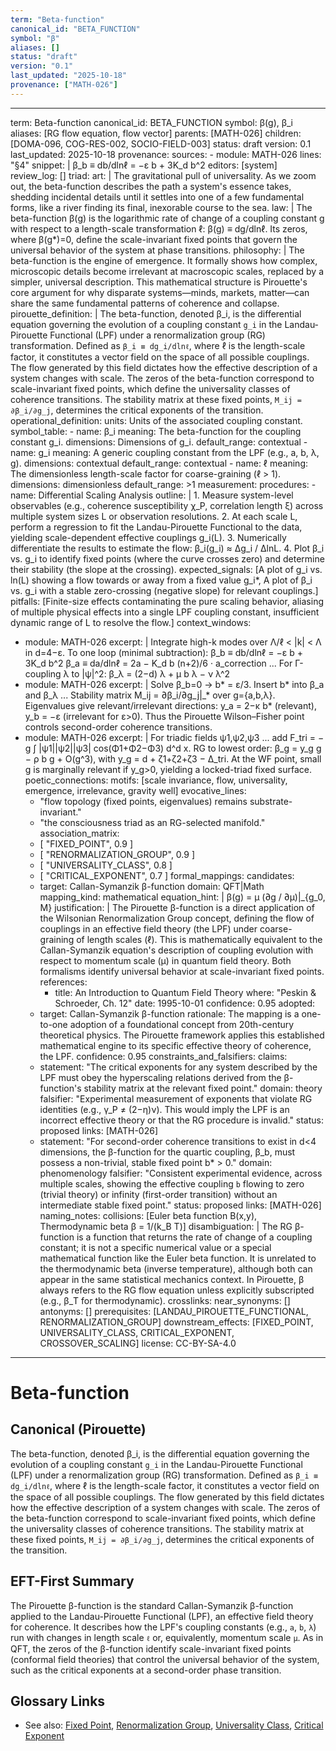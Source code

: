 ```yaml
---
term: "Beta-function"
canonical_id: "BETA_FUNCTION"
symbol: "β"
aliases: []
status: "draft"
version: "0.1"
last_updated: "2025-10-18"
provenance: ["MATH-026"]
---
```


---
term: Beta-function
canonical_id: BETA_FUNCTION
symbol: β(g), β_i
aliases: [RG flow equation, flow vector]
parents: [MATH-026]
children: [DOMA-096, COG-RES-002, SOCIO-FIELD-003]
status: draft
version: 0.1
last_updated: 2025-10-18
provenance:
  sources:
    - module: MATH-026
      lines: "§4"
      snippet: |
        β_b ≡ db/dlnℓ = −ε b + 3K_d b^2
  editors: [system]
  review_log: []
triad:
  art: |
    The gravitational pull of universality. As we zoom out, the beta-function describes the path a system's essence takes, shedding incidental details until it settles into one of a few fundamental forms, like a river finding its final, inexorable course to the sea.
  law: |
    The beta-function β(g) is the logarithmic rate of change of a coupling constant g with respect to a length-scale transformation ℓ: β(g) ≡ dg/dlnℓ. Its zeros, where β(g*)=0, define the scale-invariant fixed points that govern the universal behavior of the system at phase transitions.
  philosophy: |
    The beta-function is the engine of emergence. It formally shows how complex, microscopic details become irrelevant at macroscopic scales, replaced by a simpler, universal description. This mathematical structure is Pirouette's core argument for why disparate systems—minds, markets, matter—can share the same fundamental patterns of coherence and collapse.
pirouette_definition: |
  The beta-function, denoted β_i, is the differential equation governing the evolution of a coupling constant `g_i` in the Landau-Pirouette Functional (LPF) under a renormalization group (RG) transformation. Defined as `β_i ≡ dg_i/dlnℓ`, where ℓ is the length-scale factor, it constitutes a vector field on the space of all possible couplings. The flow generated by this field dictates how the effective description of a system changes with scale. The zeros of the beta-function correspond to scale-invariant fixed points, which define the universality classes of coherence transitions. The stability matrix at these fixed points, `M_ij = ∂β_i/∂g_j`, determines the critical exponents of the transition.
operational_definition:
  units: Units of the associated coupling constant.
  symbol_table:
    - name: β_i
      meaning: The beta-function for the coupling constant g_i.
      dimensions: Dimensions of g_i.
      default_range: contextual
    - name: g_i
      meaning: A generic coupling constant from the LPF (e.g., a, b, λ, g).
      dimensions: contextual
      default_range: contextual
    - name: ℓ
      meaning: The dimensionless length-scale factor for coarse-graining (ℓ > 1).
      dimensions: dimensionless
      default_range: >1
  measurement:
    procedures:
      - name: Differential Scaling Analysis
        outline: |
          1. Measure system-level observables (e.g., coherence susceptibility χ_P, correlation length ξ) across multiple system sizes L or observation resolutions.
          2. At each scale L, perform a regression to fit the Landau-Pirouette Functional to the data, yielding scale-dependent effective couplings g_i(L).
          3. Numerically differentiate the results to estimate the flow: β_i(g_i) ≈ Δg_i / ΔlnL.
          4. Plot β_i vs. g_i to identify fixed points (where the curve crosses zero) and determine their stability (the slope at the crossing).
        expected_signals: [A plot of g_i vs. ln(L) showing a flow towards or away from a fixed value g_i*, A plot of β_i vs. g_i with a stable zero-crossing (negative slope) for relevant couplings.]
        pitfalls: [Finite-size effects contaminating the pure scaling behavior, aliasing of multiple physical effects into a single LPF coupling constant, insufficient dynamic range of L to resolve the flow.]
context_windows:
  - module: MATH-026
    excerpt: |
      Integrate high-k modes over Λ/ℓ < |k| < Λ in d=4−ε. To one loop (minimal subtraction):
      β_b ≡ db/dlnℓ = −ε b + 3K_d b^2
      β_a ≡ da/dlnℓ = 2a − K_d b (n+2)/6 · a_correction
      ... For Γ-coupling λ to |ψ|^2:
      β_λ = (2−d) λ + μ b λ − ν λ^2
  - module: MATH-026
    excerpt: |
      Solve β_b=0 → b* = ε/3. Insert b* into β_a and β_λ ...
      Stability matrix M_ij = ∂β_i/∂g_j|_* over g={a,b,λ}. Eigenvalues give relevant/irrelevant directions: y_a = 2−κ b* (relevant), y_b = −ε (irrelevant for ε>0). Thus the Pirouette Wilson–Fisher point controls second-order coherence transitions.
  - module: MATH-026
    excerpt: |
      For triadic fields ψ1,ψ2,ψ3 ... add F_tri = − g ∫ |ψ1||ψ2||ψ3| cos(Φ1+Φ2−Φ3) d^d x.
      RG to lowest order: β_g = y_g g − ρ b g + O(g^3), with y_g = d + ζ1+ζ2+ζ3 − Δ_tri. At the WF point, small g is marginally relevant if y_g>0, yielding a locked-triad fixed surface.
poetic_connections:
  motifs: [scale invariance, flow, universality, emergence, irrelevance, gravity well]
  evocative_lines:
    - "flow topology (fixed points, eigenvalues) remains substrate-invariant."
    - "the consciousness triad as an RG-selected manifold."
  association_matrix:
    - [ "FIXED_POINT", 0.9 ]
    - [ "RENORMALIZATION_GROUP", 0.9 ]
    - [ "UNIVERSALITY_CLASS", 0.8 ]
    - [ "CRITICAL_EXPONENT", 0.7 ]
formal_mappings:
  candidates:
    - target: Callan-Symanzik β-function
      domain: QFT|Math
      mapping_kind: mathematical
      equation_hint: |
        β(g) = μ (∂g / ∂μ)|_{g_0, M}
      justification: |
        The Pirouette β-function is a direct application of the Wilsonian Renormalization Group concept, defining the flow of couplings in an effective field theory (the LPF) under coarse-graining of length scales (ℓ). This is mathematically equivalent to the Callan-Symanzik equation's description of coupling evolution with respect to momentum scale (μ) in quantum field theory. Both formalisms identify universal behavior at scale-invariant fixed points.
      references:
        - title: An Introduction to Quantum Field Theory
          where: "Peskin & Schroeder, Ch. 12"
          date: 1995-10-01
      confidence: 0.95
  adopted:
    - target: Callan-Symanzik β-function
      rationale: The mapping is a one-to-one adoption of a foundational concept from 20th-century theoretical physics. The Pirouette framework applies this established mathematical engine to its specific effective theory of coherence, the LPF.
      confidence: 0.95
constraints_and_falsifiers:
  claims:
    - statement: "The critical exponents for any system described by the LPF must obey the hyperscaling relations derived from the β-function's stability matrix at the relevant fixed point."
      domain: theory
      falsifier: "Experimental measurement of exponents that violate RG identities (e.g., γ_P ≠ (2−η)ν). This would imply the LPF is an incorrect effective theory or that the RG procedure is invalid."
      status: proposed
      links: [MATH-026]
    - statement: "For second-order coherence transitions to exist in d<4 dimensions, the β-function for the quartic coupling, β_b, must possess a non-trivial, stable fixed point b* > 0."
      domain: phenomenology
      falsifier: "Consistent experimental evidence, across multiple scales, showing the effective coupling `b` flowing to zero (trivial theory) or infinity (first-order transition) without an intermediate stable fixed point."
      status: proposed
      links: [MATH-026]
naming_notes:
  collisions: [Euler beta function B(x,y), Thermodynamic beta β = 1/(k_B T)]
  disambiguation: |
    The RG β-function is a function that returns the rate of change of a coupling constant; it is not a specific numerical value or a special mathematical function like the Euler beta function. It is unrelated to the thermodynamic beta (inverse temperature), although both can appear in the same statistical mechanics context. In Pirouette, β always refers to the RG flow equation unless explicitly subscripted (e.g., β_T for thermodynamic).
crosslinks:
  near_synonyms: []
  antonyms: []
  prerequisites: [LANDAU_PIROUETTE_FUNCTIONAL, RENORMALIZATION_GROUP]
  downstream_effects: [FIXED_POINT, UNIVERSALITY_CLASS, CRITICAL_EXPONENT, CROSSOVER_SCALING]
license: CC-BY-SA-4.0
---

# Beta-function

## Canonical (Pirouette)
The beta-function, denoted β_i, is the differential equation governing the evolution of a coupling constant `g_i` in the Landau-Pirouette Functional (LPF) under a renormalization group (RG) transformation. Defined as `β_i ≡ dg_i/dlnℓ`, where ℓ is the length-scale factor, it constitutes a vector field on the space of all possible couplings. The flow generated by this field dictates how the effective description of a system changes with scale. The zeros of the beta-function correspond to scale-invariant fixed points, which define the universality classes of coherence transitions. The stability matrix at these fixed points, `M_ij = ∂β_i/∂g_j`, determines the critical exponents of the transition.

## EFT-First Summary
The Pirouette β-function is the standard Callan-Symanzik β-function applied to the Landau-Pirouette Functional (LPF), an effective field theory for coherence. It describes how the LPF's coupling constants (e.g., `a`, `b`, `λ`) run with changes in length scale `ℓ` or, equivalently, momentum scale `μ`. As in QFT, the zeros of the β-function identify scale-invariant fixed points (conformal field theories) that control the universal behavior of the system, such as the critical exponents at a second-order phase transition.

## Glossary Links
- See also: [Fixed Point](FIXED_POINT), [Renormalization Group](RENORMALIZATION_GROUP), [Universality Class](UNIVERSALITY_CLASS), [Critical Exponent](CRITICAL_EXPONENT)